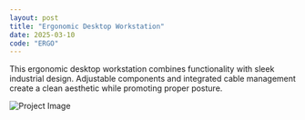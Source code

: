 ```yaml
---
layout: post
title: "Ergonomic Desktop Workstation"
date: 2025-03-10
code: "ERGO"
---
```


This ergonomic desktop workstation combines functionality with sleek industrial design. Adjustable components and integrated cable management create a clean aesthetic while promoting proper posture.

![Project Image](https://source.unsplash.com/random/800x600/?workstation)
